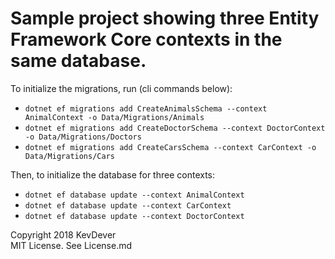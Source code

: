 # Sample project showing three Entity Framework Core contexts in the same database.

To initialize the migrations, run (cli commands below):
* `dotnet ef migrations add CreateAnimalsSchema --context AnimalContext -o Data/Migrations/Animals`
* `dotnet ef migrations add CreateDoctorSchema --context DoctorContext -o Data/Migrations/Doctors`
* `dotnet ef migrations add CreateCarsSchema --context CarContext -o Data/Migrations/Cars`

Then, to initialize the database for three contexts:
* `dotnet ef database update --context AnimalContext`
* `dotnet ef database update --context CarContext`
* `dotnet ef database update --context DoctorContext`


Copyright 2018 KevDever  
MIT License.  See License.md
